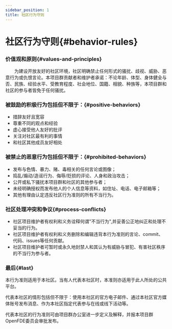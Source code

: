 ```yaml
---
sidebar_position: 1
title: 社区行为守则
---
```


# 社区行为守则{#behavior-rules}

### 价值观和原则{#values-and-principles}

&emsp;&emsp;为建设开放友好的社区环境，社区明确禁止任何形式的骚扰、歧视、威胁、恶意行为或仇恨言论。本项目群贡献者和维护者承诺：不论年龄、体型、身体健全与否、民族、经验水平、受教育程度、社会地位、国籍、相貌、种族等，本项目群和社区的参与者皆免于任何骚扰。

### 被鼓励的积极行为包括但不限于：{#positive-behaviors}

- 措辞友好且宽容
- 尊重不同的观点和经验
- 虚心接受他人友好的批评
- 关注对社区最有利的事情
- 和社区其他成员友好相处

### 被禁止的恶意行为包括但不限于：{#prohibited-behaviors}

- 发布与色情、暴力、赌、毒相关的任何言论或图像；
- 捣乱/煽动/造谣行为、侮辱/贬损的评论、人身和政治攻击；
- 公开或私下骚扰本项目群和社区的其他参与者；
- 未经明确授权而发布他人的个人信息等资料，如住址、电话、电子邮箱等；
- 其他有理由认定违反社区行为准则的所有不当行为。

### 社区处理冲突和争议{#process-conflicts}

- 社区项目维护者有权利和义务诠释何谓"不当行为",并妥善公正地纠正和处理不妥当的行为。
- 社区项目维护者有权利和义务删除和编辑违背本行为准则的言论、commit、代码、issues等任何贡献。
- 社区项目维护者可暂时或永久地封禁人和其认为有威胁与冒犯、有害社区秩序的不当行为参与者。

### 最后{#last}

本行为准则适用于本社区。当有人代表本社区时，本准则亦适用于此人所处的公共平台。

代表本社区的情形包括但不限于：使用本社区的官方电子邮件、通过本社区官方媒体账号发布消息、作为本社区指定代表参与在线或线下活动等。

代表本社区的行为准则可由项目群办公室进一步定义及解释，并报本项目群OpenFDE委员会审批发布。